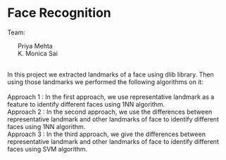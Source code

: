 # Face Recognition

Team: <br/>
<ol>
Priya Mehta <br/>
K. Monica Sai <br/>
</ol> 
<br/>
In this project we extracted landmarks of a face using dlib library. Then using those landmarks we performed the following algorithms on it:<br/> <br/>
Approach 1 : In the first approach, we use representative landmark as a feature to identify different faces using 1NN algorithm. <br/>
Approach 2 : In the second approach, we use the differences between representative landmark and other landmarks of face to identify different faces using 1NN algorithm. <br/>
Approach 3 : In the third approach, we give the differences between representative landmark and other landmarks of face to identify different faces using SVM algorithm. <br/>
<br/>
